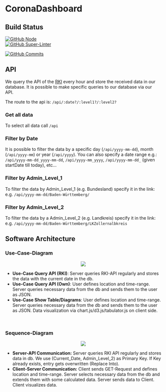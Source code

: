 # CoronaDashboard

## Build Status

[![GitHub Node](https://github.com/FelixGeisler/CoronaDashboard/workflows/Node.js%20CI/badge.svg)](https://github.com/actions/starter-workflows)  
[![GitHub Super-Linter](https://github.com/FelixGeisler/CoronaDashboard/workflows/Lint%20Code%20Base/badge.svg)](https://github.com/marketplace/actions/super-linter)

[![GitHub Commits](https://img.shields.io/github/commit-activity/w/FelixGeisler/CoronaDashboard)](https://github.com/FelixGeisler/CoronaDashboard/commits/main)

## API

We query the API of the [RKI](https://npgeo-corona-npgeo-de.hub.arcgis.com/datasets/917fc37a709542548cc3be077a786c17_0) every hour and store the received data in our database. It is possible to make specific queries to our database via our API.

The route to the api is: `/api/:date?/:level1?/:level2?`

### Get all data

To select all data call `/api`
<br>

### Filter by Date

It is possible to filter the data by a specific day (`/api/yyyy-mm-dd`), month (`/api/yyyy-mm`) or year (`/api/yyyy`).
You can also specify a date range e.g.: `/api/yyyy-mm-dd_yyyy-mm-dd`, `/api/yyyy-mm_yyyy`, `/api/yyyy-mm-dd_` (given startDate till today), etc...
<br>

### Filter by Admin_Level_1

To filter the data by Admin_Level_1 (e.g. Bundesland) specify it in the link: e.g. `/api/yyyy-mm-dd/Baden-Württemberg/`
<br>

### Filter by Admin_Level_2

To filter the data by a Admin_Level_2 (e.g. Landkreis) specify it in the link: e.g. `/api/yyyy-mm-dd/Baden-Württemberg/LKZollernalbkreis`
<br>

## Software Architecture

### Use-Case-Diagram

<div align='center'>
<img src='http://www.plantuml.com/plantuml/png/XO_1JeD048Rl-nH_wWKExGCOqbJbuas3nFCKHjXqsMrc5xKQtrsd6e6BNWZ_zq--cTt5H9B6mHd7JmafG6pN9xHMk4asU1CFrXz9QC2HcWDr7DF9CRGctpas5Sip2oYYCjIa8AZZTwwD-Ht3wYP8y8IIOhyF9EqA5_Gs2kFT0425zHhPezZ4UaPvdIjU4XIR3RBxaUM4gxlR_195ONtZnfQtMnsVb-ghpl3ygJLdLHzUy41xnp_w2Spjkapb_9hOj-fU6afBdT0Gyyc_BFwLJTLqvso1Fa3P5FyqVfZTryyuk4y0'/>
</div>

- <b>Use-Case Query API (RKI)</b>:
Server queries RKI-API regularly and stores the data with the current date in the db.
- <b>Use-Case Query API (Own)</b>:
    User defines location and time-range. Server queries necessary data from the db and sends them to the user as JSON.
- <b>Use-Case Show Table/Diagrams</b>:
    User defines location and time-range. Server queries necessary data from the db and sends them to the user as JSON. Data visualization via chart.js/d3.js/tabulator.js on client side.
<br>

### Sequence-Diagram

<div align='center'>
<img src='http://www.plantuml.com/plantuml/png/RLBBReCm4BpxArR9cH_WK2KbA495QPIWzhoGLMl9F0HsLENhQt2x1k8RciTuPiLkqDXhKojHjZ-GA4cDXYq-J4-YiuoiP8SMSeoWvWPMA2RrbVexzI7r9vMENA07r5ZYGCkK_JaRGXcRorisaXilF_QjwM2Rowzl_QeC_JM8h0gIjgvD8olKicq45u3enIV5S4mBWPMMTzJaMth8FyfV4Da8biPmJKy7SQE0XI4UEg_1Q0oNz9planIoK_4-hWiiS_UEd7irpd4mhxLQvXJXvyS5UPeKuXzO3npnfNL69gWgewOUm_mA73PtMgjhydmrLlarhFsGWq4b7zEFuaqyQsTXKwjV'>
</div>

- <b>Server-API Communication:</b>
    Server queries RKI API regularly and stores data in db. We use (Current_Date, Admin_Level_2) as Primary Key. If Key already exists, entry gets overwritten (Replace Into).
- <b>Client-Server Communication:</b>
    Client sends GET-Request and defines location and time-range. Server selects necessary data from the db and extends them with some calculated data. Server sends data to Client. Client visualizes data.
